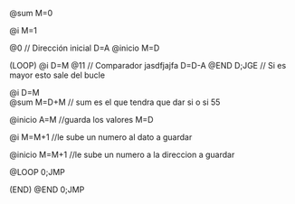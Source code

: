 @sum
M=0          

@i
M=1         

@0     // Dirección inicial 
D=A
@inicio
M=D

(LOOP)
@i
D=M
@11    // Comparador jasdfjajfa
D=D-A
@END
D;JGE    // Si es mayor esto sale del bucle

@i
D=M        
@sum
M=D+M   // sum es el que tendra que dar si o si 55

@inicio
A=M        //guarda los valores
M=D       

@i
M=M+1   //le sube un numero al dato a guardar

@inicio
M=M+1      //le sube un numero a la direccion a guardar

 

@LOOP
0;JMP      

(END)
@END
0;JMP   

